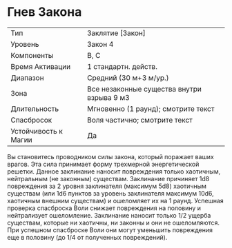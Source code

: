 
# Гнев Закона

| | |
|---|---|
|Тип|Заклятие [Закон]|
|Уровень| Закон 4|
|Компоненты| В, С|
|Время Активации| 1 стандартн. действ.|
|Диапазон| Средний (30 м+3 м/ур.)|
|Зона| Все незаконные существа внутри взрыва 9 м3|
|Длительность| Мгновенно (1 раунд); смотрите текст|
|Спасбросок| Воля частично; смотрите текст|
|Устойчивость к Магии| Да|

Вы становитесь проводником силы закона, который поражает ваших врагов.
Эта сила принимает форму трехмерной
энергетической решетки. Данное заклинание наносит повреждения только хаотичным, нейтральным (не законным)
существам.
Заклинание причиняет 1d8 повреждения за 2 уровня заклинателя (максимум 5d8) хаотичным существам (или
1d6 пунктов за уровень заклинателя
максимум 10d6, хаотичным внешним
существам) и ошеломляет их на 1 раунд. Успешная проверка спасброска
Воли снижает повреждения на половину и нейтрализует ошеломление.
Заклинание наносит только 1/2 ущерба существам, которые ни хаотичны, ни
законны и они не ошеломляются. При
успешном спасброске Воли они могут
уменьшить повреждения еще в половину (до 1/4 от полученных повреждений).